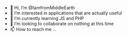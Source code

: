 - 👋 Hi, I’m @IamfromMiddleEarth
- 👀 I’m interested in applications that are actually useful
- 🌱 I’m currently learning JS and PHP
- 💞️ I’m looking to collaborate on nothing at this time
- 📫 How to reach me ...

<!---
IamfromMiddleEarth/IamfromMiddleEarth is a ✨ special ✨ repository because its `README.md` (this file) appears on your GitHub profile.
You can click the Preview link to take a look at your changes.
--->
